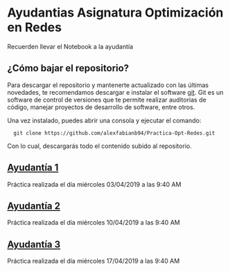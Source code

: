 # Ayudantias Asignatura Optimización en Redes
Recuerden llevar el Notebook a la ayudantía

## ¿Cómo bajar el repositorio?
Para descargar el repositorio y mantenerte actualizado con las últimas novedades, te recomendamos descargar e instalar el software [git](https://git-scm.com/downloads). Git es un software de control de versiones que te permite realizar auditorias de código, manejar proyectos de desarrollo de software, entre otros.

Una vez instalado, puedes abrir una consola y ejecutar el comando:
```
  git clone https://github.com/alexfabianb94/Practica-Opt-Redes.git
```
Con lo cual, descargarás todo el contenido subido al repositorio.
## [Ayudantía 1](https://github.com/alexfabianb94/Practica_Opt_Redes/tree/master/Clase%201)
Práctica realizada el día miércoles 03/04/2019 a las 9:40 AM
## [Ayudantía 2](https://github.com/alexfabianb94/Practica_Opt_Redes/tree/master/Clase%202)
Práctica realizada el día miércoles 10/04/2019 a las 9:40 AM
## [Ayudantía 3](https://github.com/alexfabianb94/Practica_Opt_Redes/tree/master/Clase%203)
Práctica realizada el día miércoles 17/04/2019 a las 9:40 AM


